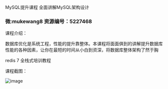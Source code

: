 MySQL提升课程 全面讲解MySQL架构设计


### 微:mukewang8 资源编号：5227468


课程介绍：

数据库优化是系统工程，性能的提升靠整体。本课程将面面俱到的讲解提升数据库性能的各种因素，让你在最短的时间从小白到资深，将数据库整体架构了然于胸

redis 7 全栈式培训教程

课程截图：

![image](https://leepoo.top/img/1634221977356.png)
